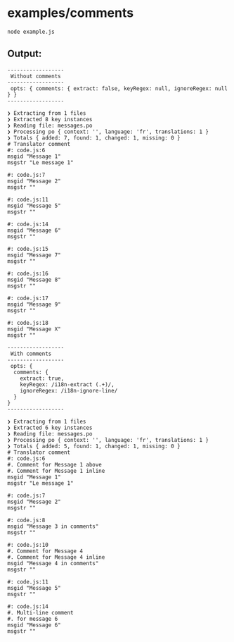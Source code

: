 # examples/comments

```bash
node example.js
```

## Output:

    
    ------------------
     Without comments 
    ------------------
     opts: { comments: { extract: false, keyRegex: null, ignoreRegex: null } } 
    ------------------
    
    ❯ Extracting from 1 files
    ❯ Extracted 8 key instances
    ❯ Reading file: messages.po
    ❯ Processing po { context: '', language: 'fr', translations: 1 }
    ❯ Totals { added: 7, found: 1, changed: 1, missing: 0 }
    # Translator comment
    #: code.js:6
    msgid "Message 1"
    msgstr "Le message 1"
    
    #: code.js:7
    msgid "Message 2"
    msgstr ""
    
    #: code.js:11
    msgid "Message 5"
    msgstr ""
    
    #: code.js:14
    msgid "Message 6"
    msgstr ""
    
    #: code.js:15
    msgid "Message 7"
    msgstr ""
    
    #: code.js:16
    msgid "Message 8"
    msgstr ""
    
    #: code.js:17
    msgid "Message 9"
    msgstr ""
    
    #: code.js:18
    msgid "Message X"
    msgstr ""
    
    ------------------
     With comments 
    ------------------
     opts: {
      comments: {
        extract: true,
        keyRegex: /i18n-extract (.+)/,
        ignoreRegex: /i18n-ignore-line/
      }
    } 
    ------------------
    
    ❯ Extracting from 1 files
    ❯ Extracted 6 key instances
    ❯ Reading file: messages.po
    ❯ Processing po { context: '', language: 'fr', translations: 1 }
    ❯ Totals { added: 5, found: 1, changed: 1, missing: 0 }
    # Translator comment
    #: code.js:6
    #. Comment for Message 1 above
    #. Comment for Message 1 inline
    msgid "Message 1"
    msgstr "Le message 1"
    
    #: code.js:7
    msgid "Message 2"
    msgstr ""
    
    #: code.js:8
    msgid "Message 3 in comments"
    msgstr ""
    
    #: code.js:10
    #. Comment for Message 4
    #. Comment for Message 4 inline
    msgid "Message 4 in comments"
    msgstr ""
    
    #: code.js:11
    msgid "Message 5"
    msgstr ""
    
    #: code.js:14
    #. Multi-line comment
    #. for message 6
    msgid "Message 6"
    msgstr ""
    